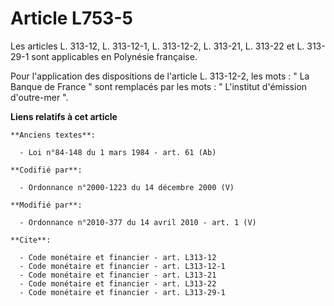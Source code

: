 # Article L753-5

Les articles L. 313-12, L. 313-12-1, L. 313-12-2, L. 313-21, L. 313-22 et L. 313-29-1 sont applicables en Polynésie
française.

Pour l'application des dispositions de l'article L. 313-12-2, les mots : " La Banque de France " sont remplacés par les
mots : " L'institut d'émission d'outre-mer ".

**Liens relatifs à cet article**

	**Anciens textes**:

	  - Loi n°84-148 du 1 mars 1984 - art. 61 (Ab)

	**Codifié par**:

	  - Ordonnance n°2000-1223 du 14 décembre 2000 (V)

	**Modifié par**:

	  - Ordonnance n°2010-377 du 14 avril 2010 - art. 1 (V)

	**Cite**:

	  - Code monétaire et financier - art. L313-12
	  - Code monétaire et financier - art. L313-12-1
	  - Code monétaire et financier - art. L313-21
	  - Code monétaire et financier - art. L313-22
	  - Code monétaire et financier - art. L313-29-1
